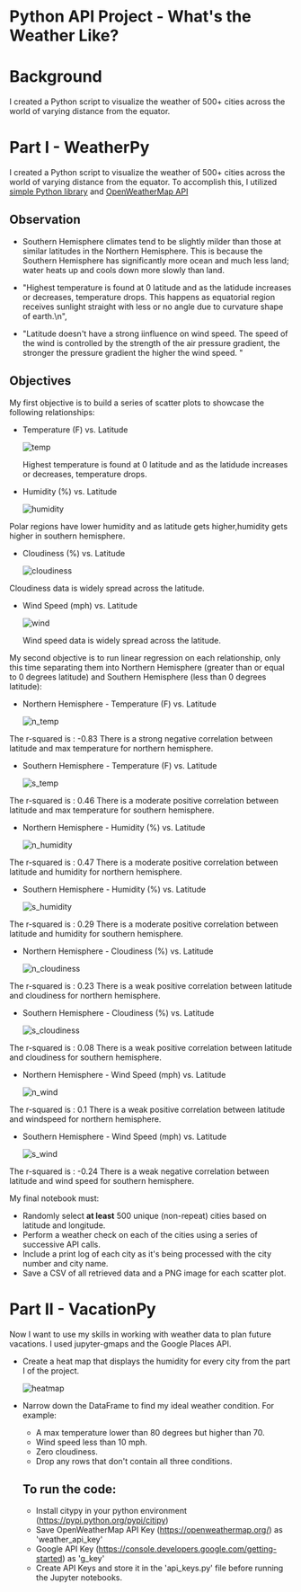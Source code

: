 # Python API Project - What's the Weather Like?

# Background

I created a Python script to visualize the weather of 500+ cities across the world of varying distance from the equator.

# Part I - WeatherPy

I created a Python script to visualize the weather of 500+ cities across the world of varying distance from the equator. To accomplish this, I utilized [simple Python library](https://pypi.python.org/pypi/citipy) and [OpenWeatherMap API](https://openweathermap.org/api)


## Observation

- Southern Hemisphere climates tend to be slightly milder than those at similar latitudes in the Northern Hemisphere. This is because the Southern Hemisphere has significantly more ocean and much less land; water heats up and cools down more slowly than land.

- "Highest temperature is found at 0 latitude and as the latidude increases or decreases, temperature drops. This happens as equatorial region receives sunlight straight with less or no angle due to curvature shape of earth.\n",

- "Latitude doesn't have a strong iinfluence on wind speed. The speed of the wind is controlled by the strength of the air pressure gradient, the stronger the pressure gradient the higher the wind speed. "

## Objectives

My first objective is to build a series of scatter plots to showcase the following relationships:

- Temperature (F) vs. Latitude

  ![temp](Images/City_Latitude_vs_Max_Temperature.png)

  Highest temperature is found at 0 latitude and as the latidude increases or decreases, temperature drops.

- Humidity (%) vs. Latitude

  ![humidity](Images/City_Latitude_vs_Humidity.png)

Polar regions have lower humidity and as latitude gets higher,humidity gets higher in southern hemisphere.

- Cloudiness (%) vs. Latitude

  ![cloudiness](Images/City_Latitude_vs_Cloudiness.png)

Cloudiness data is widely spread across the latitude.

- Wind Speed (mph) vs. Latitude

  ![wind](<Images/City_Latitude_vs_Wind_Speed(mph).png>)

  Wind speed data is widely spread across the latitude.

My second objective is to run linear regression on each relationship, only this time separating them into Northern Hemisphere (greater than or equal to 0 degrees latitude) and Southern Hemisphere (less than 0 degrees latitude):

- Northern Hemisphere - Temperature (F) vs. Latitude

  ![n_temp](Images/Northern_Hemisphere_Max_Temp_Latitude_Linear_Regression.png)

The r-squared is : -0.83
There is a strong negative correlation between latitude and max temperature for northern hemisphere.

- Southern Hemisphere - Temperature (F) vs. Latitude

  ![s_temp](Images/Southern_Hemisphere_Max_Temp_vs_Latitude_Linear_Regression.png)

The r-squared is : 0.46
There is a moderate positive correlation between latitude and max temperature for southern hemisphere.

- Northern Hemisphere - Humidity (%) vs. Latitude

  ![n_humidity](<Images/Northern_Hemisphere_Humidity(%)_vs_Latitude_Linear_Regression.png>)

The r-squared is : 0.47
There is a moderate positive correlation between latitude and humidity for northern hemisphere.

- Southern Hemisphere - Humidity (%) vs. Latitude

  ![s_humidity](<Images/Southern_Hemisphere_Humidity(%)_vs_Latitude_Linear_Regression.png>)

The r-squared is : 0.29
There is a moderate positive correlation between latitude and humidity for southern hemisphere.

- Northern Hemisphere - Cloudiness (%) vs. Latitude

  ![n_cloudiness](<Images/Northern_Hemisphere_Cloudiness(%)_vs_Latitude_Linear_Regression.png>)

The r-squared is : 0.23
There is a weak positive correlation between latitude and cloudiness for northern hemisphere.

- Southern Hemisphere - Cloudiness (%) vs. Latitude

  ![s_cloudiness](<Images/Southern_Hemisphere_Cloudiness(%)_vs_Latitude_Linear_Regression.png>)

The r-squared is : 0.08
There is a weak positive correlation between latitude and cloudiness for southern hemisphere.

- Northern Hemisphere - Wind Speed (mph) vs. Latitude

  ![n_wind](Images/Northern_Hemisphere_Wind_Speed_vs_Latitude_Linear_Regression.png)

The r-squared is : 0.1
There is a weak positive correlation between latitude and windspeed for northern hemisphere.

- Southern Hemisphere - Wind Speed (mph) vs. Latitude

  ![s_wind](Images/Southern_Hemisphere_Wind_Speed_vs_Latitude_Linear_Regression.png)

The r-squared is : -0.24
There is a weak negative correlation between latitude and wind speed for southern hemisphere.

My final notebook must:

- Randomly select **at least** 500 unique (non-repeat) cities based on latitude and longitude.
- Perform a weather check on each of the cities using a series of successive API calls.
- Include a print log of each city as it's being processed with the city number and city name.
- Save a CSV of all retrieved data and a PNG image for each scatter plot.

# Part II - VacationPy

Now I want to use my skills in working with weather data to plan future vacations. I used jupyter-gmaps and the Google Places API.

- Create a heat map that displays the humidity for every city from the part I of the project.

  ![heatmap](Images/Heatmap.png)

- Narrow down the DataFrame to find my ideal weather condition. For example:

  - A max temperature lower than 80 degrees but higher than 70.
  - Wind speed less than 10 mph.
  - Zero cloudiness.
  - Drop any rows that don't contain all three conditions.

  ## To run the code:

  - Install citypy in your python environment (https://pypi.python.org/pypi/citipy)
  - Save OpenWeatherMap API Key (https://openweathermap.org/) as 'weather_api_key'
  - Google API Key (https://console.developers.google.com/getting-started) as 'g_key'
  - Create API Keys and store it in the 'api_keys.py' file before running the Jupyter notebooks.
